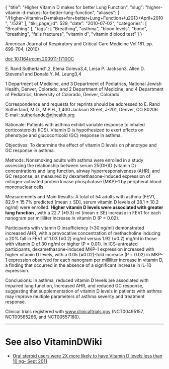{
    "title": "Higher Vitamin D makes for better Lung Function",
    "slug": "higher-vitamin-d-makes-for-better-lung-function",
    "aliases": [
        "/Higher+Vitamin+D+makes+for+better+Lung+Function+\u2013+April+2010",
        "/529"
    ],
    "tiki_page_id": 529,
    "date": "2010-07-02",
    "categories": [
        "Breathing"
    ],
    "tags": [
        "Breathing",
        "asthma",
        "blood levels",
        "bone",
        "breathing",
        "falls fractures",
        "vitamin d",
        "vitamin d blood test"
    ]
}


American Journal of Respiratory and Critical Care Medicine Vol 181. pp. 699-704, (2010)

[doi: 10.1164/rccm.200911-1710OC](https://doi.org/10.1164/rccm.200911-1710OC)

E. Rand Sutherland1,2, Elena Goleva3,4, Leisa P. Jackson3, Allen D. Stevens1 and Donald Y. M. Leung3,4

1 Department of Medicine, and 3 Department of Pediatrics, National Jewish Health, Denver, Colorado; and 2 Department of Medicine, and 4 Department of Pediatrics, University of Colorado, Denver, Colorado

Correspondence and requests for reprints should be addressed to E. Rand Sutherland, M.D., M.P.H., 1,400 Jackson Street, J-201, Denver, CO 80206. E-mail: sutherlande@njhealth.org

Rationale: Patients with asthma exhibit variable response to inhaled corticosteroids (ICS). Vitamin D is hypothesized to exert effects on phenotype and glucocorticoid (GC) response in asthma.

Objectives: To determine the effect of vitamin D levels on phenotype and GC response in asthma.

Methods: Nonsmoking adults with asthma were enrolled in a study assessing the relationship between serum 25(OH)D (vitamin D) concentrations and lung function, airway hyperresponsiveness (AHR), and GC response, as measured by dexamethasone-induced expression of mitogen-activated protein kinase phosphatase (MKP)-1 by peripheral blood mononuclear cells.

Measurements and Main Results: A total of 54 adults with asthma (FEV1, 82.9 ± 15.7% predicted <span>[mean ± SD]</span>, serum vitamin D levels of 28.1 ± 10.2 ng/ml) were enrolled.  **Higher vitamin D levels were associated with greater lung function** , with a 22.7 (±9.3) ml (mean ± SE) increase in FEV1 for each nanogram per milliliter increase in vitamin D (P = 0.02). 

Participants with vitamin D insufficiency (<30 ng/ml) demonstrated increased AHR, with a provocative concentration of methacholine inducing a 20% fall in FEV1 of 1.03 (±0.2) mg/ml versus 1.92 (±0.2) mg/ml in those with vitamin D of 30 ng/ml or higher (P = 0.01). In ICS-untreated participants, dexamethasone-induced MKP-1 expression increased with higher vitamin D levels, with a 0.05 (±0.02)-fold increase (P = 0.02) in MKP-1 expression observed for each nanogram per milliliter increase in vitamin D, a finding that occurred in the absence of a significant increase in IL-10 expression.

Conclusions: In asthma, reduced vitamin D levels are associated with impaired lung function, increased AHR, and reduced GC response, suggesting that supplementation of vitamin D levels in patients with asthma may improve multiple parameters of asthma severity and treatment response.

Clinical trials registered with www.clinicaltrials.gov (NCT00495157, NCT00565266, and NCT00557180).

- - - - - - - - 

# See also VitaminDWiki

* [Oral steroid users were 2X more likely to have Vitamin D levels less than 10 ng– Sept 2011](/posts/oral-steroid-users-were-2x-more-likely-to-have-vitamin-d-levels-less-than-10-ng)